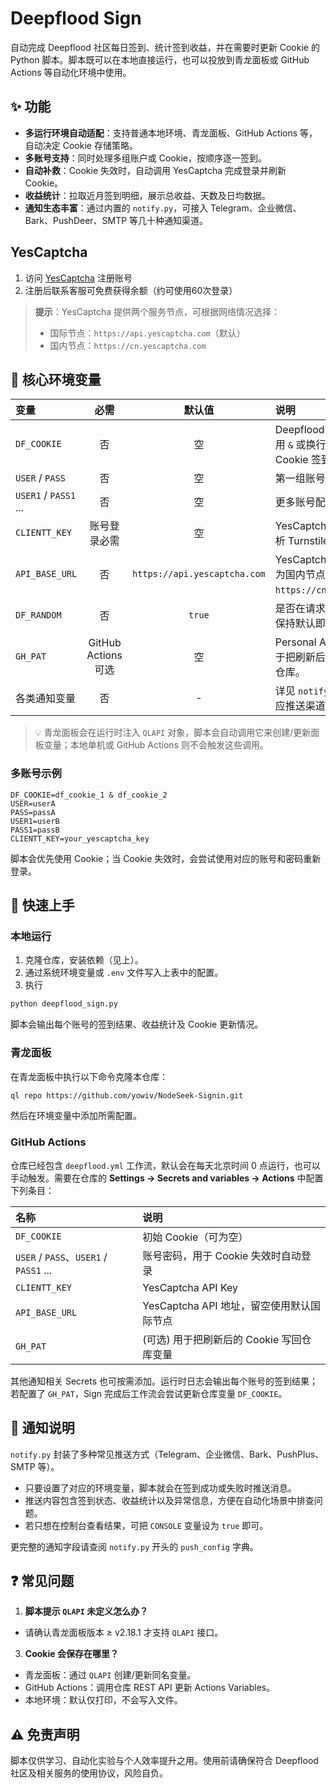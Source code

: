 # Deepflood Sign

自动完成 Deepflood 社区每日签到、统计签到收益，并在需要时更新 Cookie 的 Python 脚本。脚本既可以在本地直接运行，也可以投放到青龙面板或 GitHub Actions 等自动化环境中使用。

## ✨ 功能

- **多运行环境自动适配**：支持普通本地环境、青龙面板、GitHub Actions 等，自动决定 Cookie 存储策略。
- **多账号支持**：同时处理多组账户或 Cookie，按顺序逐一签到。
- **自动补救**：Cookie 失效时，自动调用 YesCaptcha 完成登录并刷新 Cookie。
- **收益统计**：拉取近月签到明细，展示总收益、天数及日均数据。
- **通知生态丰富**：通过内置的 `notify.py`，可接入 Telegram、企业微信、Bark、PushDeer、SMTP 等几十种通知渠道。

## YesCaptcha

1. 访问 [YesCaptcha](https://yescaptcha.com/i/k2Hy3Q) 注册账号
2. 注册后联系客服可免费获得余额（约可使用60次登录）

> **提示**：YesCaptcha 提供两个服务节点，可根据网络情况选择：
> - 国际节点：`https://api.yescaptcha.com`（默认）
> - 国内节点：`https://cn.yescaptcha.com`

## 🧩 核心环境变量

| 变量 | 必需 | 默认值 | 说明 |
| :-- | :--: | :--: | :-- |
| `DF_COOKIE` | 否 | 空 | Deepflood Cookie，多个账号用 `&` 或换行符分隔。仅依赖 Cookie 签到时必填。|
| `USER` / `PASS` | 否 | 空 | 第一组账号的用户名、密码。|
| `USER1` / `PASS1` ... | 否 | 空 | 更多账号配置，编号递增。|
| `CLIENTT_KEY` | 账号登录必需 | 空 | YesCaptcha API Key，用于解析 Turnstile 验证码。|
| `API_BASE_URL` | 否 | `https://api.yescaptcha.com` | YesCaptcha 接口地址，可改为国内节点 `https://cn.yescaptcha.com`。|
| `DF_RANDOM` | 否 | `true` | 是否在请求中携带随机参数；保持默认即可。|
| `GH_PAT` | GitHub Actions 可选 | 空 | Personal Access Token，用于把刷新后的 Cookie 回写到仓库。|
| 各类通知变量 | 否 | - | 详见 `notify.py`，按需设置对应推送渠道的环境变量。|

> 💡 青龙面板会在运行时注入 `QLAPI` 对象，脚本会自动调用它来创建/更新面板变量；本地单机或 GitHub Actions 则不会触发这些调用。

### 多账号示例

```env
DF_COOKIE=df_cookie_1 & df_cookie_2
USER=userA
PASS=passA
USER1=userB
PASS1=passB
CLIENTT_KEY=your_yescaptcha_key
```

脚本会优先使用 Cookie；当 Cookie 失效时，会尝试使用对应的账号和密码重新登录。

## 🚀 快速上手

### 本地运行

1. 克隆仓库，安装依赖（见上）。
2. 通过系统环境变量或 `.env` 文件写入上表中的配置。
3. 执行

  ```bash
  python deepflood_sign.py
  ```

脚本会输出每个账号的签到结果、收益统计及 Cookie 更新情况。

### 青龙面板

在青龙面板中执行以下命令克隆本仓库：

```bash
ql repo https://github.com/yowiv/NodeSeek-Signin.git
```

然后在环境变量中添加所需配置。


### GitHub Actions

仓库已经包含 `deepflood.yml` 工作流，默认会在每天北京时间 0 点运行，也可以手动触发。需要在仓库的 **Settings → Secrets and variables → Actions** 中配置下列条目：

| 名称 | 说明 |
| :-- | :-- |
| `DF_COOKIE` | 初始 Cookie（可为空） |
| `USER` / `PASS`、`USER1` / `PASS1` ... | 账号密码，用于 Cookie 失效时自动登录 |
| `CLIENTT_KEY` | YesCaptcha API Key |
| `API_BASE_URL` | YesCaptcha API 地址，留空使用默认国际节点 |
| `GH_PAT` | (可选) 用于把刷新后的 Cookie 写回仓库变量 |

其他通知相关 Secrets 也可按需添加。运行时日志会输出每个账号的签到结果；若配置了 `GH_PAT`，Sign 完成后工作流会尝试更新仓库变量 `DF_COOKIE`。


## 🔔 通知说明

`notify.py` 封装了多种常见推送方式（Telegram、企业微信、Bark、PushPlus、SMTP 等）。

- 只要设置了对应的环境变量，脚本就会在签到成功或失败时推送消息。
- 推送内容包含签到状态、收益统计以及异常信息，方便在自动化场景中排查问题。
- 若只想在控制台查看结果，可把 `CONSOLE` 变量设为 `true` 即可。

更完整的通知字段请查阅 `notify.py` 开头的 `push_config` 字典。

## ❓ 常见问题

1. **脚本提示 `QLAPI` 未定义怎么办？**
  - 请确认青龙面板版本 ≥ v2.18.1 才支持 `QLAPI` 接口。

3. **Cookie 会保存在哪里？**
  - 青龙面板：通过 `QLAPI` 创建/更新同名变量。
  - GitHub Actions：调用仓库 REST API 更新 Actions Variables。
  - 本地环境：默认仅打印，不会写入文件。

## ⚠️ 免责声明

脚本仅供学习、自动化实验与个人效率提升之用。使用前请确保符合 Deepflood 社区及相关服务的使用协议，风险自负。